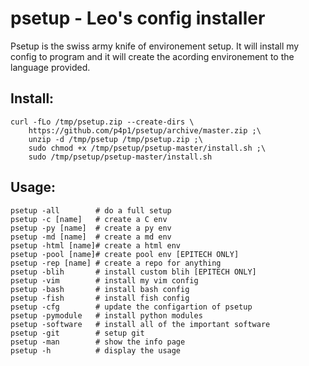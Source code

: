 # psetup - Leo's config installer

Psetup is the swiss army knife of environement setup. It will install my
config to program and it will create the acording environement to the language
provided.

## Install:
```
curl -fLo /tmp/psetup.zip --create-dirs \
    https://github.com/p4p1/psetup/archive/master.zip ;\
    unzip -d /tmp/psetup /tmp/psetup.zip ;\
    sudo chmod +x /tmp/psetup/psetup-master/install.sh ;\
    sudo /tmp/psetup/psetup-master/install.sh
```

## Usage:

```
psetup -all        # do a full setup
psetup -c [name]   # create a C env
psetup -py [name]  # create a py env
psetup -md [name]  # create a md env
psetup -html [name]# create a html env
psetup -pool [name]# create pool env [EPITECH ONLY]
psetup -rep [name] # create a repo for anything
psetup -blih       # install custom blih [EPITECH ONLY]
psetup -vim        # install my vim config
psetup -bash       # install bash config
psetup -fish       # install fish config
psetup -cfg        # update the configartion of psetup
psetup -pymodule   # install python modules
psetup -software   # install all of the important software
psetup -git        # setup git
psetup -man        # show the info page
psetup -h          # display the usage
```

